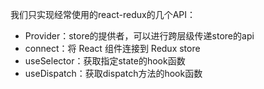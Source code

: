 我们只实现经常使用的react-redux的几个API：

- Provider：store的提供者，可以进行跨层级传递store的api
- connect：将 React 组件连接到 Redux store
- useSelector：获取指定state的hook函数
- useDispatch：获取dispatch方法的hook函数


